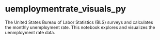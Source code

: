 # uemploymentrate_visuals_py

The United States Bureau of Labor Statistics (BLS) surveys and calculates the monthly unemployment rate. 
This notebook explores and visualizes the uenmployment rate data.
